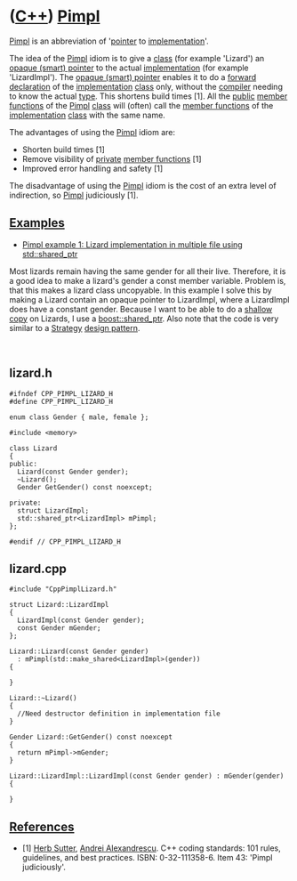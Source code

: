 # ([C++](Cpp.md)) [Pimpl](CppPimpl.md)

[Pimpl](CppPimpl.md) is an abbreviation of '[pointer](CppPointer.md)
to [implementation](CppImplementation.md)'.

The idea of the [Pimpl](CppPimpl.md) idiom is to give a
[class](CppClass.md) (for example 'Lizard') an [opaque (smart)
pointer](CppOpaquePointer.md) to the actual
[implementation](CppImplementation.md) (for example 'LizardImpl'). The
[opaque (smart) pointer](CppOpaquePointer.md) enables it to do a
[forward declaration](CppForwardDeclaration.md) of the
[implementation](CppImplementation.md) [class](CppClass.md) only,
without the [compiler](CppCompiler.md) needing to know the actual
[type](CppDataType.md). This shortens build times [1]. All the
[public](CppPublic.md) [member functions](CppMemberFunction.md) of the
[Pimpl](CppPimpl.md) [class](CppClass.md) will (often) call the
[member functions](CppMemberFunction.md) of the
[implementation](CppImplementation.md) [class](CppClass.md) with the
same name.

The advantages of using the [Pimpl](CppPimpl.md) idiom are:

 * Shorten build times [1]
 * Remove visibility of [private](CppPrivate.md) [member
    functions](CppMemberFunction.md) [1]
 * Improved error handling and safety [1]

The disadvantage of using the [Pimpl](CppPimpl.md) idiom is the cost of
an extra level of indirection, so [Pimpl](CppPimpl.md) judiciously
[1].

## [Examples](CppExample.md)

 * [Pimpl example 1: Lizard implementation in multiple file using
    std::shared_ptr](CppPimplExample1.md)

Most lizards remain having the same gender for all their live.
Therefore, it is a good idea to make a lizard's gender a const member
variable. Problem is, that this makes a lizard class uncopyable. In this
example I solve this by making a Lizard contain an opaque pointer to
LizardImpl, where a LizardImpl does have a constant gender. Because I
want to be able to do a [shallow copy](CppShallowCopy.md) on Lizards, I
use a [boost::shared_ptr](CppBoostShared_ptr.md). Also note that the
code is very similar to a [Strategy](CppDesignPatternStrategy.md)
[design pattern](CppDesignPattern.md).


 

## lizard.h

```
#ifndef CPP_PIMPL_LIZARD_H
#define CPP_PIMPL_LIZARD_H

enum class Gender { male, female };

#include <memory>

class Lizard
{
public:
  Lizard(const Gender gender);
  ~Lizard();
  Gender GetGender() const noexcept;

private:
  struct LizardImpl;
  std::shared_ptr<LizardImpl> mPimpl;
};

#endif // CPP_PIMPL_LIZARD_H
```

## lizard.cpp

```
#include "CppPimplLizard.h"

struct Lizard::LizardImpl
{
  LizardImpl(const Gender gender);
  const Gender mGender;
};

Lizard::Lizard(const Gender gender)
  : mPimpl(std::make_shared<LizardImpl>(gender))
{

}

Lizard::~Lizard()
{
  //Need destructor definition in implementation file
}

Gender Lizard::GetGender() const noexcept
{
  return mPimpl->mGender;
}

Lizard::LizardImpl::LizardImpl(const Gender gender) : mGender(gender)
{

}
```

## [References](CppReferences.md)

 * [1] [Herb Sutter](CppHerbSutter.md), [Andrei Alexandrescu](CppAndreiAlexandrescu.md). 
   C++ coding standards: 101 rules, guidelines, and best practices. ISBN: 0-32-111358-6. 
   Item 43: 'Pimpl judiciously'.

